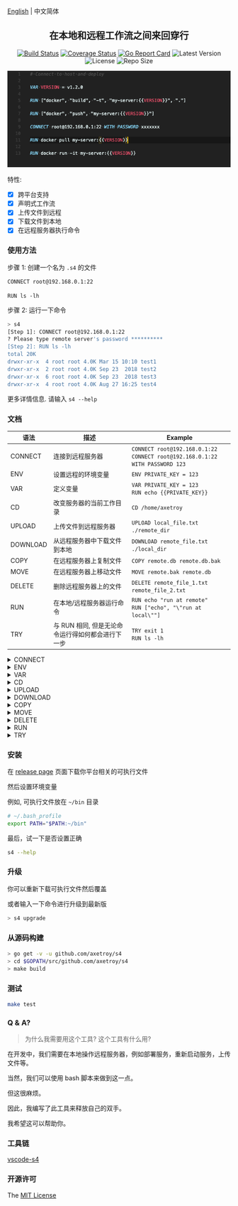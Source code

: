 [English](README.md) | 中文简体

<div align="center">

## 在本地和远程工作流之间来回穿行

[![Build Status](https://github.com/axetroy/s4/workflows/test/badge.svg)](https://github.com/axetroy/s4/actions)
[![Coverage Status](https://coveralls.io/repos/github/axetroy/s4/badge.svg?branch=master)](https://coveralls.io/github/axetroy/s4?branch=master)
[![Go Report Card](https://goreportcard.com/badge/github.com/axetroy/s4)](https://goreportcard.com/report/github.com/axetroy/s4)
![Latest Version](https://img.shields.io/github/v/release/axetroy/s4.svg)
![License](https://img.shields.io/github/license/axetroy/s4.svg)
![Repo Size](https://img.shields.io/github/repo-size/axetroy/s4.svg)

![Screenshot](screenshot.png)

</div>

特性:

- [x] 跨平台支持
- [x] 声明式工作流
- [x] 上传文件到远程
- [x] 下载文件到本地
- [x] 在远程服务器执行命令

### 使用方法

步骤 1: 创建一个名为 `.s4` 的文件

```s4
CONNECT root@192.168.0.1:22

RUN ls -lh
```

步骤 2: 运行一下命令

```bash
> s4
[Step 1]: CONNECT root@192.168.0.1:22
? Please type remote server's password **********
[Step 2]: RUN ls -lh
total 20K
drwxr-xr-x  4 root root 4.0K Mar 15 10:10 test1
drwxr-xr-x  2 root root 4.0K Sep 23  2018 test2
drwxr-xr-x  6 root root 4.0K Sep 23  2018 test3
drwxr-xr-x  4 root root 4.0K Aug 27 16:25 test4
```

更多详情信息. 请输入 `s4 --help`

### 文档

| 语法     | 描述                                              | Example                                                                           |
| -------- | ------------------------------------------------- | --------------------------------------------------------------------------------- |
| CONNECT  | 连接到远程服务器                                  | `CONNECT root@192.168.0.1:22`<br/>`CONNECT root@192.168.0.1:22 WITH PASSWORD 123` |
| ENV      | 设置远程的环境变量                                | `ENV PRIVATE_KEY = 123`                                                           |
| VAR      | 定义变量                                          | `VAR PRIVATE_KEY = 123`<br/>`RUN echo {{PRIVATE_KEY}}`                            |
| CD       | 改变服务器的当前工作目录                          | `CD /home/axetroy`                                                                |
| UPLOAD   | 上传文件到远程服务器                              | `UPLOAD local_file.txt ./remote_dir`                                              |
| DOWNLOAD | 从远程服务器中下载文件到本地                      | `DOWNLOAD remote_file.txt ./local_dir`                                            |
| COPY     | 在远程服务器上复制文件                            | `COPY remote.db remote.db.bak`                                                    |
| MOVE     | 在远程服务器上移动文件                            | `MOVE remote.bak remote.db`                                                       |
| DELETE   | 删除远程服务器上的文件                            | `DELETE remote_file_1.txt remote_file_2.txt`                                      |
| RUN      | 在本地/远程服务器运行命令                         | `RUN echo "run at remote"`<br/>`RUN ["echo", "\"run at local\""]`                 |
| TRY      | 与 RUN 相同, 但是无论命令运行得如何都会进行下一步 | `TRY exit 1`<br/>`RUN ls -lh`                                                     |

<details><summary>CONNECT</summary>

连接远程服务器。 它的格式应该是这样 `<username>@<address>:<port> [WITH [PASSWORD|FILE] [VALUE]]`

eg `CONNECT root@192.168.0.1:22`

eg `CONNECT root@192.168.0.1:22 WITH PASSWORD you_password`

eg `CONNECT root@192.168.0.1:22 WITH FILE ./path/to/private/key/file`

如果没有提供密码或者密钥文件， 那么程序会在终端询问输入密码

</details>

<details><summary>ENV</summary>

为远程命令 `RUN` 设置环境变量

eg `ENV PRIVATE_KEY = 123`

</details>

<details><summary>VAR</summary>

定义变量。 这里有 3 中方式定义变量。

### 直接赋值

它的格式是 `VAR {key} = {value}`

```s4
VAR PRIVATE_KEY = 123

RUN echo {{PRIVATE_KEY}}
```

### 从环境变量读取

它的格式是这样 `VAR {key} = ${envKey}:{tag}`

`tag` 可以是 `local`/`remote`. 用于指定获取 本地/远程 的变量变量

```s4
CONNECT root@192.168.0.1:22

VAR GOPATH_LOCAL = $GOPATH:local

VAR GOPATH_REMOTE = $GOPATH:remote

RUN echo "remote GOPATH: {{GOPATH_REMOTE}}, local GOPATH: {{GOPATH_LOCAL}}"
```

### 从命令的 stdout 中读取

它的格式是这样 `VAR {key} <= {bashCommand}`.

它会在远程服务器执行命令，并且把它的 stdout 作为变量的值

或者使用这种格式 `VAR {key} <= ["{command}", "{argument1}", "{argument2}"]` 运行本地命令

```s4
VAR NODE_VERSION_LOCAL <= ["node", "-v"]

VAR NODE_VERSION_REMOTE <= node -v

RUN echo "remote version: {{NODE_VERSION_REMOTE}}, local version: {{NODE_VERSION_LOCAL}}"
```

```s4
VAR PRIVATE_KEY = 123
ENV PRIVATE_KEY = {{PRIVATE_KEY}}
RUN echo {{PRIVATE_KEY}}
```

</details>

<details><summary>CD</summary>

更改远程服务器的当前工作目录

eg `CD /home/axetroy`

如果目录不存在，则会抛出异常

它会影响所有的关于远程服务器的操作，包括 上传文件/下载文件/运行命令 等

</details>

<details><summary>UPLOAD</summary>

上传本地文件到远程服务器

eg `UPLOAD start.py ./server`

它需要至少两个参数。 最后一个参数是远程服务器上，最终上传到的目录路径

其余的参数为本地文件路径

</details>

<details><summary>DOWNLOAD</summary>

下载远程服务器的文件到本地

eg `DOWNLOAD start.py ./server`

它需要至少两个参数。 最后一个参数是本地机器，最终下载到的目录路径

其余的参数为远程服务器文件路径

</details>

<details><summary>COPY</summary>

在远程服务器复制文件

eg `COPY data.db data.db.bak`

</details>

<details><summary>MOVE</summary>

在远程服务器移动文件

eg `MOVE data.db data.db.bak`

</details>

<details><summary>DELETE</summary>

删除远程服务器的文件。为了安全考虑，Linux 系统级的目录不允许被删除

eg `DELETE file1 file2`

</details>

<details><summary>RUN</summary>

在 本地/远程服务器 上运行命令

#### 在远程服务器上运行

eg `RUN python ./remote/start.py`

支持多行换行

```s4
# run at remote
RUN npm version \
    && npm run build \
    && npm run test \
    && npm run publish
```

#### 在本机上运行

```s4
# run at local machine
RUN ["npm", "run", "build"]
```

</details>

<details><summary>TRY</summary>

与 RUN 相同, 但是无论命令运行得如何都会进行下一步

</details>

### 安装

在 [release page](https://github.com/axetroy/s4/releases) 页面下载你平台相关的可执行文件

然后设置环境变量

例如, 可执行文件放在 `~/bin` 目录

```bash
# ~/.bash_profile
export PATH="$PATH:~/bin"
```

最后，试一下是否设置正确

```bash
s4 --help
```

### 升级

你可以重新下载可执行文件然后覆盖

或者输入一下命令进行升级到最新版

```bash
> s4 upgrade
```

### 从源码构建

```bash
> go get -v -u github.com/axetroy/s4
> cd $GOPATH/src/github.com/axetroy/s4
> make build
```

### 测试

```bash
make test
```

### Q & A?

> 为什么我需要用这个工具?
> 这个工具有什么用?

在开发中，我们需要在本地操作远程服务器，例如部署服务，重新启动服务，上传文件等。

当然，我们可以使用 bash 脚本来做到这一点。

但这很麻烦。

因此，我编写了此工具来释放自己的双手。

我希望这可以帮助你。

### 工具链

[vscode-s4](https://github.com/axetroy/vscode-s4)

### 开源许可

The [MIT License](https://github.com/axetroy/s4/blob/master/LICENSE)
